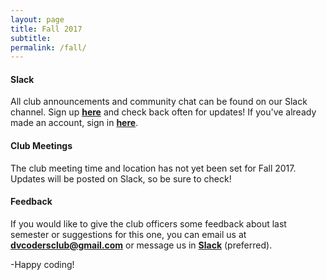 ```yaml
---
layout: page
title: Fall 2017
subtitle: 
permalink: /fall/
---
```


#### **Slack**

All club announcements and community chat can be found on our Slack channel. Sign up **[here](http://apply.dvcoders.com/)** and check back often for updates! If you've already made an account, sign in **[here](https://dvcoders.slack.com/)**.


#### **Club Meetings**

The club meeting time and location has not yet been set for Fall 2017. Updates will be posted on Slack, so be sure to check!

#### **Feedback**

If you would like to give the club officers some feedback about last semester or suggestions for this one, you can email us at **[dvcodersclub@gmail.com](mailto:dvcodersclub@gmail.com)** or message us in **[Slack](dvcoders.slack.com)** (preferred).

-Happy coding!	  

